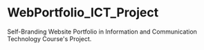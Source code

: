 # WebPortfolio_ICT_Project
Self-Branding Website Portfolio in Information and Communication Technology Course's Project.

